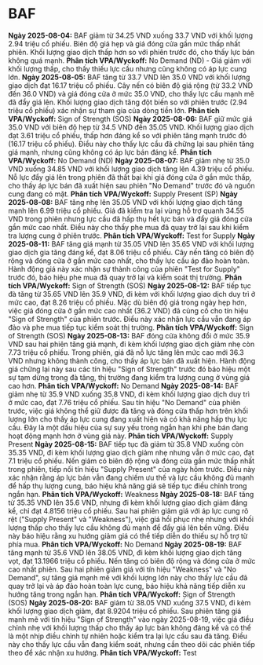 # BAF

**Ngày 2025-08-04:** BAF giảm từ 34.25 VND xuống 33.7 VND với khối lượng 2.94 triệu cổ phiếu. Biên độ giá hẹp và giá đóng cửa gần mức thấp nhất phiên. Khối lượng giao dịch thấp hơn so với phiên trước đó, cho thấy lực bán không quá mạnh. **Phân tích VPA/Wyckoff:** No Demand (ND) - Giá giảm với khối lượng thấp, cho thấy thiếu lực cầu nhưng cũng không có áp lực cung lớn.
**Ngày 2025-08-05:** BAF tăng từ 33.7 VND lên 35.0 VND với khối lượng giao dịch đạt 16.17 triệu cổ phiếu. Cây nến có biên độ giá rộng (từ 33.2 VND đến 36.0 VND) và giá đóng cửa ở mức 35.0 VND, cho thấy lực cầu mạnh mẽ đã đẩy giá lên. Khối lượng giao dịch tăng đột biến so với phiên trước (2.94 triệu cổ phiếu) xác nhận sự tham gia của dòng tiền lớn. **Phân tích VPA/Wyckoff:** Sign of Strength (SOS)
**Ngày 2025-08-06:** BAF giữ mức giá 35.0 VND với biên độ hẹp từ 34.5 VND đến 35.05 VND. Khối lượng giao dịch đạt 3.61 triệu cổ phiếu, thấp hơn đáng kể so với phiên tăng mạnh trước đó (16.17 triệu cổ phiếu). Điều này cho thấy lực cầu đã chững lại sau phiên tăng giá mạnh, nhưng cũng không có áp lực bán đáng kể. **Phân tích VPA/Wyckoff:** No Demand (ND)
**Ngày 2025-08-07:** BAF giảm nhẹ từ 35.0 VND xuống 34.85 VND với khối lượng giao dịch tăng lên 4.39 triệu cổ phiếu. Nỗ lực đẩy giá lên trong phiên đã thất bại khi giá đóng cửa ở gần mức thấp, cho thấy áp lực bán đã xuất hiện sau phiên "No Demand" trước đó và nguồn cung đang có mặt. **Phân tích VPA/Wyckoff:** Supply Present (SP)
**Ngày 2025-08-08:** BAF tăng nhẹ lên 35.05 VND với khối lượng giao dịch tăng mạnh lên 6.99 triệu cổ phiếu. Giá đã kiểm tra lại vùng hỗ trợ quanh 34.55 VND trong phiên nhưng lực cầu đã hấp thụ hết lực bán và đẩy giá đóng cửa gần mức cao nhất. Điều này cho thấy phe mua đã quay trở lại sau khi kiểm tra lượng cung ở phiên trước. **Phân tích VPA/Wyckoff:** Test for Supply
**Ngày 2025-08-11:** BAF tăng giá mạnh từ 35.05 VND lên 35.65 VND với khối lượng giao dịch gia tăng đáng kể, đạt 8.06 triệu cổ phiếu. Cây nến tăng có biên độ rộng và đóng cửa ở gần mức cao nhất, cho thấy lực cầu áp đảo hoàn toàn. Hành động giá này xác nhận sự thành công của phiên "Test for Supply" trước đó, báo hiệu phe mua đã quay trở lại và kiểm soát thị trường. **Phân tích VPA/Wyckoff:** Sign of Strength (SOS)
**Ngày 2025-08-12:** BAF tiếp tục đà tăng từ 35.65 VND lên 35.9 VND, đi kèm với khối lượng giao dịch duy trì ở mức cao, đạt 8.26 triệu cổ phiếu. Mặc dù biên độ giá trong ngày hẹp hơn, việc giá đóng cửa ở gần mức cao nhất (36.2 VND) đã củng cố cho tín hiệu "Sign of Strength" của phiên trước. Điều này xác nhận lực cầu vẫn đang áp đảo và phe mua tiếp tục kiểm soát thị trường. **Phân tích VPA/Wyckoff:** Sign of Strength (SOS)
**Ngày 2025-08-13:** BAF đóng cửa không đổi ở mức 35.9 VND sau hai phiên tăng giá mạnh, đi kèm khối lượng giao dịch giảm nhẹ còn 7.73 triệu cổ phiếu. Trong phiên, giá đã nỗ lực tăng lên mức cao mới 36.3 VND nhưng không thành công, cho thấy áp lực bán đã xuất hiện. Hành động giá chững lại này sau các tín hiệu "Sign of Strength" trước đó báo hiệu một sự tạm dừng trong đà tăng, thị trường đang kiểm tra lượng cung ở vùng giá cao hơn. **Phân tích VPA/Wyckoff:** No Demand
**Ngày 2025-08-14:** BAF giảm nhẹ từ 35.9 VND xuống 35.8 VND, đi kèm khối lượng giao dịch duy trì ở mức cao, đạt 7.76 triệu cổ phiếu. Sau tín hiệu "No Demand" của phiên trước, việc giá không thể giữ được đà tăng và đóng cửa thấp hơn trên khối lượng lớn cho thấy áp lực cung đang xuất hiện và có khả năng hấp thụ lực cầu. Đây là một dấu hiệu của sự suy yếu trong ngắn hạn khi phe bán đang hoạt động mạnh hơn ở vùng giá này. **Phân tích VPA/Wyckoff:** Supply Present
**Ngày 2025-08-15:** BAF tiếp tục đà giảm từ 35.8 VND xuống còn 35.35 VND, đi kèm khối lượng giao dịch giảm nhẹ nhưng vẫn ở mức cao, đạt 7.1 triệu cổ phiếu. Nến giảm có biên độ rộng và đóng cửa gần mức thấp nhất trong phiên, tiếp nối tín hiệu "Supply Present" của ngày hôm trước. Điều này xác nhận rằng áp lực bán vẫn đang chiếm ưu thế và lực cầu không đủ mạnh để hấp thụ lượng cung, báo hiệu khả năng giá sẽ tiếp tục điều chỉnh trong ngắn hạn. **Phân tích VPA/Wyckoff:** Weakness
**Ngày 2025-08-18:** BAF tăng từ 35.35 VND lên 35.6 VND, nhưng đi kèm khối lượng giao dịch giảm đáng kể, chỉ đạt 4.8156 triệu cổ phiếu. Sau hai phiên giảm giá với áp lực cung rõ rệt ("Supply Present" và "Weakness"), việc giá hồi phục nhẹ nhưng với khối lượng thấp cho thấy lực cầu không đủ mạnh để đẩy giá lên bền vững. Điều này báo hiệu rằng xu hướng giảm giá có thể tiếp diễn do thiếu sự hỗ trợ từ phía mua. **Phân tích VPA/Wyckoff:** No Demand
**Ngày 2025-08-19:** BAF tăng mạnh từ 35.6 VND lên 38.05 VND, đi kèm khối lượng giao dịch tăng vọt, đạt 13.1966 triệu cổ phiếu. Nến tăng có biên độ rộng và đóng cửa ở mức cao nhất phiên. Sau hai phiên giảm giá với tín hiệu "Weakness" và "No Demand", sự tăng giá mạnh mẽ với khối lượng lớn này cho thấy lực cầu đã quay trở lại và áp đảo hoàn toàn lực cung, báo hiệu khả năng tiếp diễn xu hướng tăng trong ngắn hạn. **Phân tích VPA/Wyckoff:** Sign of Strength (SOS)
**Ngày 2025-08-20:** BAF giảm từ 38.05 VND xuống 37.5 VND, đi kèm khối lượng giao dịch giảm, đạt 8.9204 triệu cổ phiếu. Sau phiên tăng giá mạnh mẽ với tín hiệu "Sign of Strength" vào ngày 2025-08-19, việc giá điều chỉnh nhẹ với khối lượng thấp cho thấy áp lực bán không đáng kể và có thể là một nhịp điều chỉnh tự nhiên hoặc kiểm tra lại lực cầu sau đà tăng. Điều này cho thấy lực cầu vẫn đang kiểm soát, nhưng cần theo dõi các phiên tiếp theo để xác nhận xu hướng. **Phân tích VPA/Wyckoff:** Test
